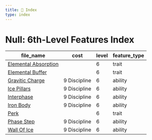 ```yaml
---
title: 📑 Index
type: index
---
```


# Null: 6th-Level Features Index

| file_name                                      | cost         | level | feature_type |
| ---------------------------------------------- | ------------ | ----- | ------------ |
| [Elemental Absorption](Elemental%20Absorption) |              | 6     | trait        |
| [Elemental Buffer](Elemental%20Buffer)         |              | 6     | trait        |
| [Gravitic Charge](Gravitic%20Charge)           | 9 Discipline | 6     | ability      |
| [Ice Pillars](Ice%20Pillars)                   | 9 Discipline | 6     | ability      |
| [Interphase](Interphase)                       | 9 Discipline | 6     | ability      |
| [Iron Body](Iron%20Body)                       | 9 Discipline | 6     | ability      |
| [Perk](Perk)                                   |              | 6     | trait        |
| [Phase Step](Phase%20Step)                     | 9 Discipline | 6     | ability      |
| [Wall Of Ice](Wall%20Of%20Ice)                 | 9 Discipline | 6     | ability      |
